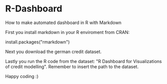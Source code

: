 # R-Dashboard
How to make automated dashboard in R with Markdown

First you install markdown in your R enviroment from CRAN:

install.packages("rmarkdown")

Next you download the german credit dataset.

Lastly you run the R code from the dataset: "R Dashboard for Visualizations of credit modelling". Remember to insert the path to the dataset.

Happy coding :)
